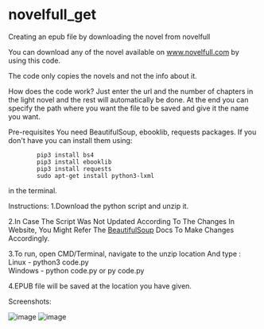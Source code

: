 # novelfull_get
Creating an epub file by downloading the novel from novelfull

You can download any of the novel available on www.novelfull.com by using this code.

The code only copies the novels and not the info about it.

How does the code work? Just enter the url and the number of chapters in the light novel and the rest will automatically be done.
At the end you can specify the path where you want the file to be saved and give it the name you want.

Pre-requisites
You need BeautifulSoup, ebooklib, requests packages. If you don't have you can install them using:

            pip3 install bs4
            pip3 install ebooklib
            pip3 install requests
            sudo apt-get install python3-lxml
            
  in the terminal.
      
Instructions:
1.Download the python script and unzip it.

2.In Case The Script Was Not Updated According To The Changes In Website, You Might Refer The [BeautifulSoup](https://www.crummy.com/software/BeautifulSoup/bs4/doc/) Docs To Make Changes Accordingly.

3.To run, open CMD/Terminal, navigate to the unzip location And type :
    Linux   - python3 code.py    
    Windows - python code.py or py code.py

4.EPUB file will be saved at the location you have given.
 
 
 Screenshots:
 
![image](https://user-images.githubusercontent.com/85566221/121203109-7abebb80-c893-11eb-85e9-a32611169e91.png)
![image](https://user-images.githubusercontent.com/85566221/121202989-5cf15680-c893-11eb-93ee-9332d20081d2.png)

